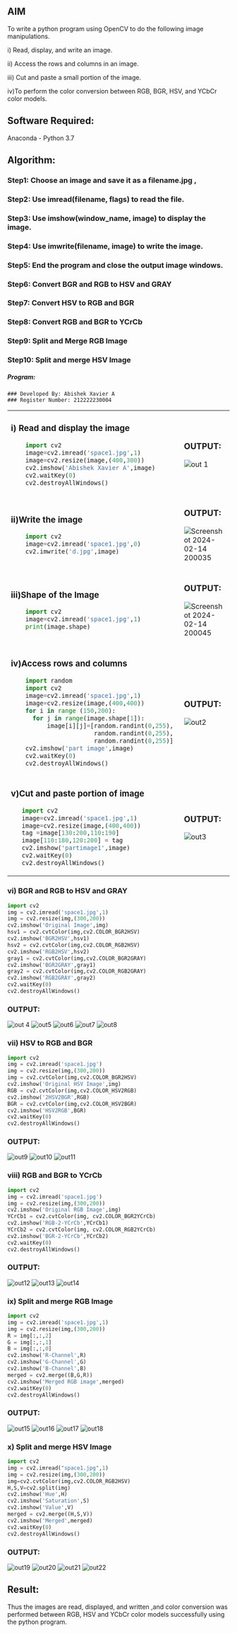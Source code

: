 
## AIM
To write a python program using OpenCV to do the following image manipulations.

i) Read, display, and write an image.

ii) Access the rows and columns in an image.

iii) Cut and paste a small portion of the image.

iv)To perform the color conversion between RGB, BGR, HSV, and YCbCr color models.


## Software Required:
Anaconda - Python 3.7
## Algorithm:
### Step1: Choose an image and save it as a filename.jpg ,
### Step2: Use imread(filename, flags) to read the file.
### Step3: Use imshow(window_name, image) to display the image.
### Step4: Use imwrite(filename, image) to write the image.
### Step5: End the program and close the output image windows.
### Step6: Convert BGR and RGB to HSV and GRAY
### Step7: Convert HSV to RGB and BGR
### Step8: Convert RGB and BGR to YCrCb
### Step9: Split and Merge RGB Image
### Step10: Split and merge HSV Image

##### Program:
```
### Developed By: Abishek Xavier A
### Register Number: 212222230004
```
<table>
  <tr>
    <td width=50%>

### i) Read and display the image
```Python
    import cv2
    image=cv2.imread('space1.jpg',1)
    image=cv2.resize(image,(400,300))
    cv2.imshow('Abishek Xavier A',image)
    cv2.waitKey(0)
    cv2.destroyAllWindows()
``` 
  </td>
  <td>

### OUTPUT:

 ![out 1](https://github.com/AbishekAnand15/COLOR_CONVERSIONS_OF-IMAGE/assets/118706942/18d66b3c-b3af-43b7-86cb-a87927234b5f)


  </td>
  </tr>

   <tr>
    <td width=50%>

### ii)Write the image
```Python
    import cv2
    image=cv2.imread('space1.jpg',0)
    cv2.imwrite('d.jpg',image)
```
  </td>
  <td>

### OUTPUT:

![Screenshot 2024-02-14 200035](https://github.com/AbishekAnand15/COLOR_CONVERSIONS_OF-IMAGE/assets/118706942/45ae6aa1-75de-489f-b9f6-5f5eb3422e15)

  </td>
  </tr>
  <tr>
    <td width=50%>

### iii)Shape of the Image
```Python
    import cv2
    image=cv2.imread('space1.jpg',1)
    print(image.shape)
```
  </td>
  <td>

### OUTPUT:
![Screenshot 2024-02-14 200045](https://github.com/AbishekAnand15/COLOR_CONVERSIONS_OF-IMAGE/assets/118706942/69d13d4b-18aa-42db-8ea6-29b110ddfd59)

  </td>
  </tr>
  <tr>
    <td>
      
### iv)Access rows and columns
```Python
    import random
    import cv2
    image=cv2.imread('space1.jpg',1)
    image=cv2.resize(image,(400,400))
    for i in range (150,200):
      for j in range(image.shape[1]):
          image[i][j]=[random.randint(0,255),
                       random.randint(0,255),
                       random.randint(0,255)] 
    cv2.imshow('part image',image)
    cv2.waitKey(0)
    cv2.destroyAllWindows()
```
  </td>
  <td width="50%">

### OUTPUT:

 ![out2](https://github.com/AbishekAnand15/COLOR_CONVERSIONS_OF-IMAGE/assets/118706942/c73c2cf6-65a1-41b9-94af-ef871e0a942f)

  </td>
  </tr>
  <tr>
    <td width=50%>
      
### v)Cut and paste portion of image

 ```Python
    import cv2
    image=cv2.imread('space1.jpg',1)
    image=cv2.resize(image,(400,400))
    tag =image[130:200,110:190]
    image[110:180,120:200] = tag
    cv2.imshow('partimage1',image)
    cv2.waitKey(0)
    cv2.destroyAllWindows()
```
  </td>
  <td>
    
### OUTPUT:

![out3](https://github.com/AbishekAnand15/COLOR_CONVERSIONS_OF-IMAGE/assets/118706942/541f079a-1dc0-4b1b-8623-53a4befe6eb5)

  </td>
  </tr>
</table>

### vi) BGR and RGB to HSV and GRAY
```Python
import cv2
img = cv2.imread('space1.jpg',1)
img = cv2.resize(img,(300,200))
cv2.imshow('Original Image',img)
hsv1 = cv2.cvtColor(img,cv2.COLOR_BGR2HSV)
cv2.imshow('BGR2HSV',hsv1)
hsv2 = cv2.cvtColor(img,cv2.COLOR_RGB2HSV)
cv2.imshow('RGB2HSV',hsv2)
gray1 = cv2.cvtColor(img,cv2.COLOR_BGR2GRAY)
cv2.imshow('BGR2GRAY',gray1)
gray2 = cv2.cvtColor(img,cv2.COLOR_RGB2GRAY)
cv2.imshow('RGB2GRAY',gray2)
cv2.waitKey(0)
cv2.destroyAllWindows()
```

### OUTPUT:
![out 4](https://github.com/AbishekAnand15/COLOR_CONVERSIONS_OF-IMAGE/assets/118706942/c8d95e50-c998-4dc7-9414-61e771d3e370)
![out5](https://github.com/AbishekAnand15/COLOR_CONVERSIONS_OF-IMAGE/assets/118706942/8754a33a-a06e-4709-9fca-d008c3eb3574)
![out6](https://github.com/AbishekAnand15/COLOR_CONVERSIONS_OF-IMAGE/assets/118706942/491eb665-cdc7-4902-b171-0a7730ddf5be)
![out7](https://github.com/AbishekAnand15/COLOR_CONVERSIONS_OF-IMAGE/assets/118706942/12240fde-4d5f-45c1-83a2-d2e40546b553)
![out8](https://github.com/AbishekAnand15/COLOR_CONVERSIONS_OF-IMAGE/assets/118706942/1106514c-0470-418a-88ad-cb1c288c1b77)


### vii) HSV to RGB and BGR
```Python
import cv2
img = cv2.imread('space1.jpg')
img = cv2.resize(img,(300,200))
img = cv2.cvtColor(img,cv2.COLOR_BGR2HSV)
cv2.imshow('Original HSV Image',img)
RGB = cv2.cvtColor(img,cv2.COLOR_HSV2RGB)
cv2.imshow('2HSV2BGR',RGB)
BGR = cv2.cvtColor(img,cv2.COLOR_HSV2BGR)
cv2.imshow('HSV2RGB',BGR)
cv2.waitKey(0)
cv2.destroyAllWindows()
```

### OUTPUT:
![out9](https://github.com/AbishekAnand15/COLOR_CONVERSIONS_OF-IMAGE/assets/118706942/9eac2c3d-6d2a-49b3-8756-dcfc3668d210)
![out10](https://github.com/AbishekAnand15/COLOR_CONVERSIONS_OF-IMAGE/assets/118706942/f9e0adf7-6ea7-4757-8c26-7e160937778f)
![out11](https://github.com/AbishekAnand15/COLOR_CONVERSIONS_OF-IMAGE/assets/118706942/9fba2366-b094-4627-bef4-73a1c7ca1aa0)


### viii) RGB and BGR to YCrCb
```Python
import cv2
img = cv2.imread('space1.jpg')
img = cv2.resize(img,(300,200))
cv2.imshow('Original RGB Image',img)
YCrCb1 = cv2.cvtColor(img, cv2.COLOR_BGR2YCrCb)
cv2.imshow('RGB-2-YCrCb',YCrCb1)
YCrCb2 = cv2.cvtColor(img, cv2.COLOR_RGB2YCrCb)
cv2.imshow('BGR-2-YCrCb',YCrCb2)
cv2.waitKey(0)
cv2.destroyAllWindows()
```

### OUTPUT:
![out12](https://github.com/AbishekAnand15/COLOR_CONVERSIONS_OF-IMAGE/assets/118706942/a45b81dd-17bc-4643-897f-b25c9d03deaa)
![out13](https://github.com/AbishekAnand15/COLOR_CONVERSIONS_OF-IMAGE/assets/118706942/5393a075-6457-412d-b017-b3285391f901)
![out14](https://github.com/AbishekAnand15/COLOR_CONVERSIONS_OF-IMAGE/assets/118706942/58269f8c-fc8b-44ef-872a-7a2cbe71a5fd)




### ix) Split and merge RGB Image
```Python
import cv2
img = cv2.imread('space1.jpg',1)
img = cv2.resize(img,(300,200))
R = img[:,:,2]
G = img[:,:,1]
B = img[:,:,0]
cv2.imshow('R-Channel',R)
cv2.imshow('G-Channel',G)
cv2.imshow('B-Channel',B)
merged = cv2.merge((B,G,R))
cv2.imshow('Merged RGB image',merged)
cv2.waitKey(0)
cv2.destroyAllWindows()
```

### OUTPUT:
![out15](https://github.com/AbishekAnand15/COLOR_CONVERSIONS_OF-IMAGE/assets/118706942/9a1f7154-720e-4efc-9359-f4d8c1d28a7c)
![out16](https://github.com/AbishekAnand15/COLOR_CONVERSIONS_OF-IMAGE/assets/118706942/1a172b0e-1a47-471b-bb85-ccb3bdeae535)
![out17](https://github.com/AbishekAnand15/COLOR_CONVERSIONS_OF-IMAGE/assets/118706942/c5babc58-6f0c-4dc2-a360-7c2d1065f946)
![out18](https://github.com/AbishekAnand15/COLOR_CONVERSIONS_OF-IMAGE/assets/118706942/72658dd2-67d7-44b8-831a-efa1a5adbb21)



### x) Split and merge HSV Image
```Python
import cv2
img = cv2.imread("space1.jpg",1)
img = cv2.resize(img,(300,200))
img=cv2.cvtColor(img,cv2.COLOR_RGB2HSV)
H,S,V=cv2.split(img)
cv2.imshow('Hue',H)
cv2.imshow('Saturation',S)
cv2.imshow('Value',V)
merged = cv2.merge((H,S,V))
cv2.imshow('Merged',merged)
cv2.waitKey(0)
cv2.destroyAllWindows()
```

### OUTPUT:
![out19](https://github.com/AbishekAnand15/COLOR_CONVERSIONS_OF-IMAGE/assets/118706942/10928bf3-eaab-48ca-b8e9-3ba8656d0685)
![out20](https://github.com/AbishekAnand15/COLOR_CONVERSIONS_OF-IMAGE/assets/118706942/84d8468d-69d6-42f5-a8aa-27321e2c9934)
![out21](https://github.com/AbishekAnand15/COLOR_CONVERSIONS_OF-IMAGE/assets/118706942/87dce6e0-9757-475c-9764-c2c64eea3407)
![out22](https://github.com/AbishekAnand15/COLOR_CONVERSIONS_OF-IMAGE/assets/118706942/22265ae5-cadb-4230-95b2-ecdc3e3a7580)


## Result:
Thus the images are read, displayed, and written ,and color conversion was performed between RGB, HSV and YCbCr color models successfully using the python program.








